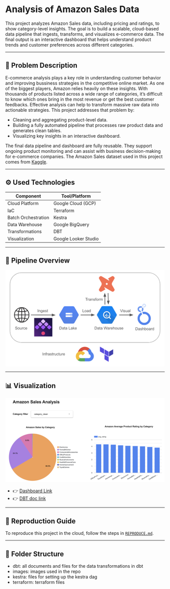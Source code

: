 # Analysis of Amazon Sales Data

This project analyzes Amazon Sales data, including pricing and ratings, to show category-level insights. The goal is to build a scalable, cloud-based data pipeline that ingests, transforms, and visualizes e-commerce data. The final output is an interactive dashboard that helps understand product trends and customer preferences across different categories.


---

## 📌 Problem Description

E-commerce analysis plays a key role in understanding customer behavior and improving bussiness strategies in the competitive online market. As one of the biggest players, Amazon relies heavily on these insights. With thousands of products listed across a wide range of categories, it’s difficult to know which ones bring in the most revenue or get the best customer feedbacks. Effective analysis can help to transform massive raw data into actionable strategies. This project addresses that problem by:

- Cleaning and aggregating product-level data.
- Building a fully automated pipeline that processes raw product data and generates clean tables.
- Visualizing key insights in an interactive dashboard.

The final data pipeline and dashboard are fully reusable. They support ongoing product monitoring and can assist with business decision-making for e-commerce companies. The Amazon Sales dataset used in this project comes from [Kaggle](https://www.kaggle.com/datasets/karkavelrajaj/amazon-sales-dataset).


---

## ⚙️ Used Technologies

| Component         | Tool/Platform        |
|------------------|----------------------|
| Cloud Platform   | Google Cloud (GCP)   |
| IaC              | Terraform            |
| Batch Orchestration | Kestra         |
| Data Warehouse   | Google BigQuery             |
| Transformations   | DBT             |
| Visualization    | Google Looker Studio        |

---

## 🔄 Pipeline Overview

![Pipeline](images/pipeline.png)


---

## 📊 Visualization

![Visualization](images/visualization.png)

* 👉 [Dashboard Link](https://lookerstudio.google.com/reporting/5f70d065-0f8a-45a0-8bf6-fbf4fa6423be)
* 👉 [DBT doc link](https://xr623.us1.dbt.com/accounts/70471823429803/develop/70471823731216/docs/index.html#!/source_list/staging)

---

## 📁 Reproduction Guide

To reproduce this project in the cloud, follow the steps in [`REPRODUCE.md`](./REPRODUCE.md).

---

## 🧰 Folder Structure

* dbt: all documents and files for the data transformations in dbt
* images: images used in the repo
* kestra: files for setting up the kestra dag
* terraform: terraform files
